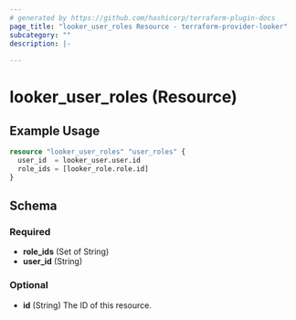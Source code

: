 ```yaml
---
# generated by https://github.com/hashicorp/terraform-plugin-docs
page_title: "looker_user_roles Resource - terraform-provider-looker"
subcategory: ""
description: |-
  
---
```


# looker_user_roles (Resource)



## Example Usage

```terraform
resource "looker_user_roles" "user_roles" {
  user_id  = looker_user.user.id
  role_ids = [looker_role.role.id]
}
```

<!-- schema generated by tfplugindocs -->
## Schema

### Required

- **role_ids** (Set of String)
- **user_id** (String)

### Optional

- **id** (String) The ID of this resource.



